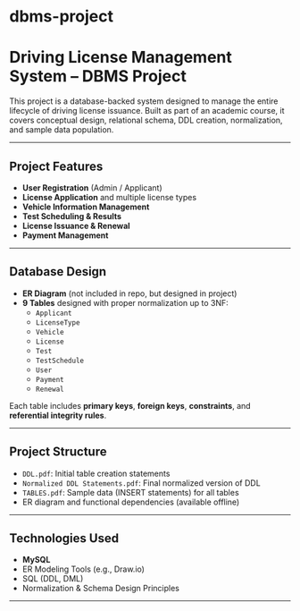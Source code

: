 # dbms-project

#  Driving License Management System – DBMS Project

This project is a database-backed system designed to manage the entire lifecycle of driving license issuance. Built as part of an academic course, it covers conceptual design, relational schema, DDL creation, normalization, and sample data population.


---

##  Project Features

- **User Registration** (Admin / Applicant)
- **License Application** and multiple license types
- **Vehicle Information Management**
- **Test Scheduling & Results**
- **License Issuance & Renewal**
- **Payment Management**

---

##  Database Design

- **ER Diagram** (not included in repo, but designed in project)
- **9 Tables** designed with proper normalization up to 3NF:
  - `Applicant`
  - `LicenseType`
  - `Vehicle`
  - `License`
  - `Test`
  - `TestSchedule`
  - `User`
  - `Payment`
  - `Renewal`

Each table includes **primary keys**, **foreign keys**, **constraints**, and **referential integrity rules**.

---

##  Project Structure

- `DDL.pdf`: Initial table creation statements  
- `Normalized DDL Statements.pdf`: Final normalized version of DDL  
- `TABLES.pdf`: Sample data (INSERT statements) for all tables  
- ER diagram and functional dependencies (available offline)

---

##  Technologies Used

- **MySQL**
- ER Modeling Tools (e.g., Draw.io)
- SQL (DDL, DML)
- Normalization & Schema Design Principles

---


